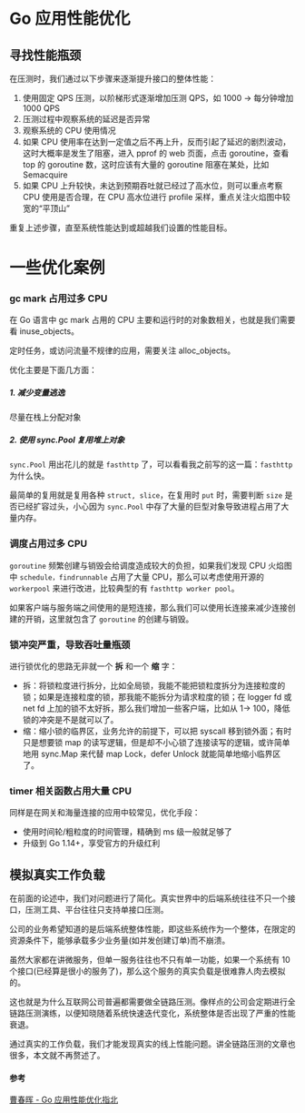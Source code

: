 # Go 应用性能优化



## 寻找性能瓶颈

在压测时，我们通过以下步骤来逐渐提升接口的整体性能：

1. 使用固定 QPS 压测，以阶梯形式逐渐增加压测 QPS，如 1000 -> 每分钟增加 1000 QPS
2. 压测过程中观察系统的延迟是否异常
3. 观察系统的 CPU 使用情况
4. 如果 CPU 使用率在达到一定值之后不再上升，反而引起了延迟的剧烈波动，这时大概率是发生了阻塞，进入 pprof 的 web 页面，点击 goroutine，查看 top 的 goroutine 数，这时应该有大量的 goroutine 阻塞在某处，比如 Semacquire
5. 如果 CPU 上升较快，未达到预期吞吐就已经过了高水位，则可以重点考察 CPU 使用是否合理，在 CPU 高水位进行 profile 采样，重点关注火焰图中较宽的“平顶山”

重复上述步骤，直至系统性能达到或超越我们设置的性能目标。





# 一些优化案例

### gc mark 占用过多 CPU

在 Go 语言中 gc mark 占用的 CPU 主要和运行时的对象数相关，也就是我们需要看 inuse_objects。

定时任务，或访问流量不规律的应用，需要关注 alloc_objects。

优化主要是下面几方面：



##### 1. 减少变量逃逸

尽量在栈上分配对象



##### 2. 使用 sync.Pool 复用堆上对象

`sync.Pool` 用出花儿的就是 `fasthttp` 了，可以看看我之前写的这一篇：`fasthttp` 为什么快。

最简单的复用就是复用各种 `struct, slice`，在复用时 `put` 时，需要判断 `size` 是否已经扩容过头，小心因为 `sync.Pool` 中存了大量的巨型对象导致进程占用了大量内存。





### 调度占用过多 CPU

`goroutine` 频繁创建与销毁会给调度造成较大的负担，如果我们发现 CPU 火焰图中 `schedule，findrunnable` 占用了大量 CPU，那么可以考虑使用开源的 `workerpool` 来进行改进，比较典型的有 `fasthttp worker pool`。

如果客户端与服务端之间使用的是短连接，那么我们可以使用长连接来减少连接创建的开销，这里就包含了 `goroutine` 的创建与销毁。





### 锁冲突严重，导致吞吐量瓶颈

进行锁优化的思路无非就一个 **拆** 和一个 **缩** 字：

- 拆：将锁粒度进行拆分，比如全局锁，我能不能把锁粒度拆分为连接粒度的锁；如果是连接粒度的锁，那我能不能拆分为请求粒度的锁；在 logger fd 或 net fd 上加的锁不太好拆，那么我们增加一些客户端，比如从 1-> 100，降低锁的冲突是不是就可以了。
- 缩：缩小锁的临界区，业务允许的前提下，可以把 syscall 移到锁外面；有时只是想要锁 map 的读写逻辑，但是却不小心锁了连接读写的逻辑，或许简单地用 sync.Map 来代替 map Lock，defer Unlock 就能简单地缩小临界区了。





### timer 相关函数占用大量 CPU

同样是在网关和海量连接的应用中较常见，优化手段：

- 使用时间轮/粗粒度的时间管理，精确到 ms 级一般就足够了
- 升级到 Go 1.14+，享受官方的升级红利





## 模拟真实工作负载

在前面的论述中，我们对问题进行了简化。真实世界中的后端系统往往不只一个接口，压测工具、平台往往只支持单接口压测。

公司的业务希望知道的是后端系统整体性能，即这些系统作为一个整体，在限定的资源条件下，能够承载多少业务量(如并发创建订单)而不崩溃。

虽然大家都在讲微服务，但单一服务往往也不只有单一功能，如果一个系统有 10 个接口(已经算是很小的服务了)，那么这个服务的真实负载是很难靠人肉去模拟的。

这也就是为什么互联网公司普遍都需要做全链路压测。像样点的公司会定期进行全链路压测演练，以便知晓随着系统快速迭代变化，系统整体是否出现了严重的性能衰退。

通过真实的工作负载，我们才能发现真实的线上性能问题。讲全链路压测的文章也很多，本文就不再赘述了。





#### 参考

[曹春晖 - Go 应用性能优化指北](https://mp.weixin.qq.com/s/45L1lIgZxXjyld23D9hZzw)